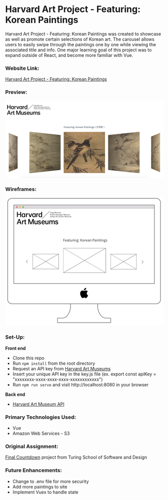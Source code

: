 # Harvard Art Project - Featuring: Korean Paintings

Harvard Art Project - Featuring: Korean Paintings was created to showcase as well as promote certain selections of Korean art. The carousel allows users to easily swipe through the paintings one by one while viewing the associated title and info. One major learning goal of this project was to expand outside of React, and become more familiar with Vue.

### Website Link:
[Harvard Art Project - Featuring: Korean Paintings](http://harvard-art-project.s3-website-us-west-2.amazonaws.com/)

### Preview:
![Final Screenshot](harvard-art-project-ss.png)

### Wireframes:
![Wireframes](korean-paintings-ss.png)

### Set-Up:
**Front end**  
* Clone this repo  
* Run `npm install` from the root directory
* Request an API key from [Harvard Art Museums](https://www.harvardartmuseums.org/collections/api)
* Insert your unique API key in the key.js file (ex. export const apiKey = "xxxxxxxx-xxxx-xxxx-xxxx-xxxxxxxxxxxx")
* Run `npm run serve` and visit http://localhost:8080 in your browser

**Back end**   
* [Harvard Art Museum API](https://www.harvardartmuseums.org/collections/api)

### Primary Technologies Used:
* Vue
* Amazon Web Services - S3

### Original Assignment: 
[Final Countdown](http://frontend.turing.io/projects/final-countdown.html) project from Turing School of Software and Design  

### Future Enhancements:
* Change to .env file for more security
* Add more paintings to site
* Implement Vuex to handle state
